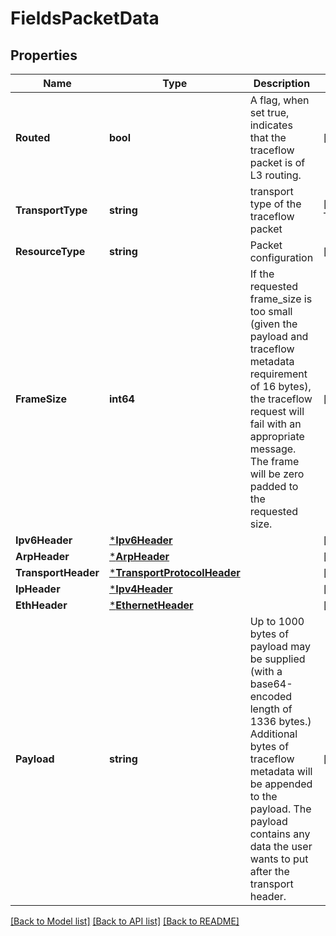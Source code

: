 # FieldsPacketData

## Properties
Name | Type | Description | Notes
------------ | ------------- | ------------- | -------------
**Routed** | **bool** | A flag, when set true, indicates that the traceflow packet is of L3 routing. | [optional] [default to null]
**TransportType** | **string** | transport type of the traceflow packet | [optional] [default to TRANSPORT_TYPE.UNICAST]
**ResourceType** | **string** | Packet configuration | [default to null]
**FrameSize** | **int64** | If the requested frame_size is too small (given the payload and traceflow metadata requirement of 16 bytes), the traceflow request will fail with an appropriate message.  The frame will be zero padded to the requested size. | [optional] [default to 128]
**Ipv6Header** | [***Ipv6Header**](Ipv6Header.md) |  | [optional] [default to null]
**ArpHeader** | [***ArpHeader**](ArpHeader.md) |  | [optional] [default to null]
**TransportHeader** | [***TransportProtocolHeader**](TransportProtocolHeader.md) |  | [optional] [default to null]
**IpHeader** | [***Ipv4Header**](Ipv4Header.md) |  | [optional] [default to null]
**EthHeader** | [***EthernetHeader**](EthernetHeader.md) |  | [optional] [default to null]
**Payload** | **string** | Up to 1000 bytes of payload may be supplied (with a base64-encoded length of 1336 bytes.) Additional bytes of traceflow metadata will be appended to the payload. The payload contains any data the user wants to put after the transport header. | [optional] [default to null]

[[Back to Model list]](../README.md#documentation-for-models) [[Back to API list]](../README.md#documentation-for-api-endpoints) [[Back to README]](../README.md)

